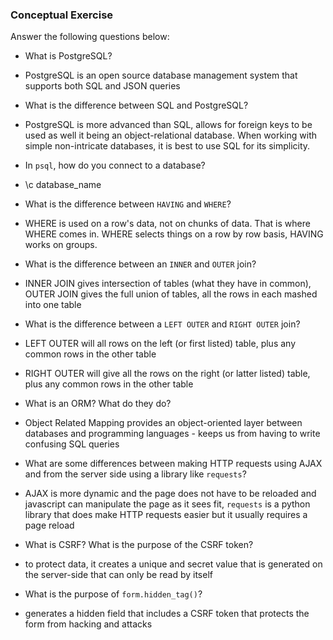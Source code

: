 ### Conceptual Exercise

Answer the following questions below:

- What is PostgreSQL?
- PostgreSQL is an open source database management system that supports both SQL and JSON queries

- What is the difference between SQL and PostgreSQL?
- PostgreSQL is more advanced than SQL, allows for foreign keys to be used as well it being an object-relational database. When working with simple non-intricate databases, it is best to use SQL for its simplicity.

- In `psql`, how do you connect to a database?
- \c database_name

- What is the difference between `HAVING` and `WHERE`?
- WHERE is used on a row's data, not on chunks of data. That is where WHERE comes in. WHERE selects things on a row by row basis, HAVING works on groups.

- What is the difference between an `INNER` and `OUTER` join?
- INNER JOIN gives intersection of tables (what they have in common), OUTER JOIN gives the full union of tables, all the rows in each mashed into one table

- What is the difference between a `LEFT OUTER` and `RIGHT OUTER` join?
- LEFT OUTER will all rows on the left (or first listed) table, plus any common rows in the other table
- RIGHT OUTER will give all the rows on the right (or latter listed) table, plus any common rows in the other table

- What is an ORM? What do they do?
- Object Related Mapping provides an object-oriented layer between databases and programming languages - keeps us from having to write confusing SQL queries

- What are some differences between making HTTP requests using AJAX and from the server side using a library like `requests`?
- AJAX is more dynamic and the page does not have to be reloaded and javascript can manipulate the page as it sees fit, `requests` is a python library that does make HTTP requests easier but it usually requires a page reload

- What is CSRF? What is the purpose of the CSRF token?
- to protect data, it creates a unique and secret value that is generated on the server-side that can only be read by itself

- What is the purpose of `form.hidden_tag()`?
- generates a hidden field that includes a CSRF token that protects the form from hacking and attacks
